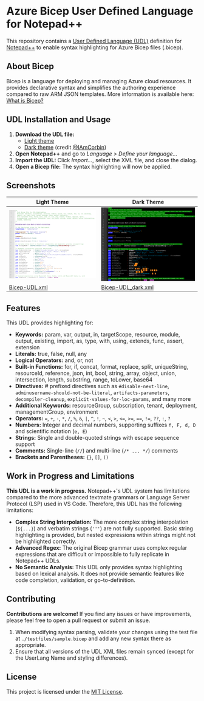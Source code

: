 # Azure Bicep User Defined Language for Notepad++

This repository contains a [User Defined Language (UDL)](https://npp-user-manual.org/docs/user-defined-language-system/) definition for [Notepad++](https://notepad-plus-plus.org) to enable syntax highlighting for Azure Bicep files (.bicep).

## About Bicep

Bicep is a language for deploying and managing Azure cloud resources. It provides declarative syntax and simplifies the authoring experience compared to raw ARM JSON templates.
More information is available here: [What is Bicep?](https://learn.microsoft.com/en-us/azure/azure-resource-manager/bicep/overview?tabs=bicep)

## UDL Installation and Usage

1. **Download the UDL file:**  
   - [Light theme](https://raw.githubusercontent.com/richardsondev/azure-bicep-udl/main/src/Bicep-UDL.xml)  
   - [Dark theme](https://raw.githubusercontent.com/richardsondev/azure-bicep-udl/main/src/Bicep-UDL_dark.xml) (credit [@IAmCorbin](https://github.com/IAmCorbin))
2. **Open Notepad++** and go to *Language > Define your language...*
3. **Import the UDL:** Click *Import...*, select the XML file, and close the dialog.
4. **Open a Bicep file:** The syntax highlighting will now be applied.

## Screenshots

| Light Theme | Dark Theme |
|-------------|------------|
| [<img src="./images/example.png" alt="Example Bicep with Syntax Highlighting in Notepad++ with Light theme" width="400" />](https://raw.githubusercontent.com/richardsondev/azure-bicep-udl/main/images/example.png) | [<img src="./images/example_dark.png" alt="Example Bicep with Syntax Highlighting in Notepad++ with Dark theme" width="400" />](https://raw.githubusercontent.com/richardsondev/azure-bicep-udl/main/images/example_dark.png) |
| [Bicep-UDL.xml](https://raw.githubusercontent.com/richardsondev/azure-bicep-udl/main/src/Bicep-UDL.xml) | [Bicep-UDL_dark.xml](https://raw.githubusercontent.com/richardsondev/azure-bicep-udl/main/src/Bicep-UDL_dark.xml) |

## Features

This UDL provides highlighting for:

*   **Keywords:** param, var, output, in, targetScope, resource, module, output, existing, import, as, type, with, using, extends, func, assert, extension
*   **Literals:** true, false, null, any
*   **Logical Operators:** and, or, not
*   **Built-in Functions:** for, if, concat, format, replace, split, uniqueString, resourceId, reference, json, int, bool, string, array, object, union, intersection, length, substring, range, toLower, base64
*   **Directives:** # prefixed directives such as `#disable-next-line`, `adminusername-should-not-be-literal`, `artifacts-parameters`, `decompiler-cleanup`, `explicit-values-for-loc-params`, and many more
*   **Additional Keywords:** resourceGroup, subscription, tenant, deployment, managementGroup, environment
*   **Operators:** `=`, `+`, `-`, `*`, `/`, `%`, `&`, `|`, `^`, `!`, `~`, `<`, `>`, `<=`, `>=`, `==`, `!=`, `??`, `:`, `?`
*   **Numbers:** Integer and decimal numbers, supporting suffixes `f, F, d, D` and scientific notation (`e, E`)
*   **Strings:** Single and double-quoted strings with escape sequence support
*   **Comments:** Single-line (`//`) and multi-line (`/* ... */`) comments
*   **Brackets and Parentheses:** `{}`, `[]`, `()`

## Work in Progress and Limitations

**This UDL is a work in progress.** Notepad++'s UDL system has limitations compared to the more advanced textmate grammars or Language Server Protocol (LSP) used in VS Code. Therefore, this UDL has the following limitations:

*   **Complex String Interpolation:** The more complex string interpolation (`${...}`) and verbatim strings (`'''`) are not fully supported. Basic string highlighting is provided, but nested expressions within strings might not be highlighted correctly.
*   **Advanced Regex:** The original Bicep grammar uses complex regular expressions that are difficult or impossible to fully replicate in Notepad++ UDLs.
*   **No Semantic Analysis:** This UDL only provides syntax highlighting based on lexical analysis. It does not provide semantic features like code completion, validation, or go-to-definition.

## Contributing

**Contributions are welcome!** If you find any issues or have improvements, please feel free to open a pull request or submit an issue.

1. When modifying syntax parsing, validate your changes using the test file at `./testfiles/sample.bicep` and add any new syntax there as appropriate.
1. Ensure that all versions of the UDL XML files remain synced (except for the UserLang Name and styling differences).

## License

This project is licensed under the [MIT License](LICENSE).
